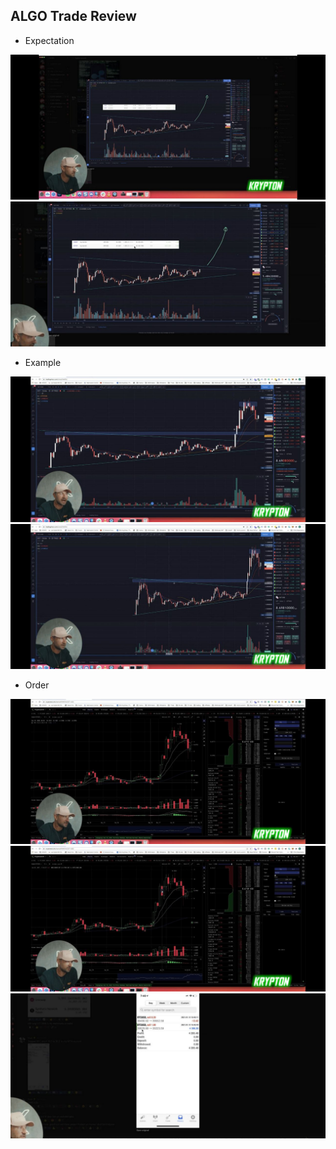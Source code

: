 ## ALGO Trade Review

* Expectation

![image](images/folder7/photo_2022-08-04_15-35-54.jpg)
![image](images/folder7/photo_2022-08-04_15-35-55.jpg)

* Example
  
![image](images/folder7/photo_2022-08-04_15-35-58.jpg)
![image](images/folder7/photo_2022-08-04_15-35-56.jpg)

* Order

![image](images/folder7/photo_2022-08-04_15-35-57.jpg)
![image](images/folder7/photo_2022-08-04_15-35-59.jpg)
![image](images/folder7/photo_2022-08-04_15-36-00.jpg)

